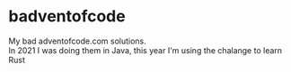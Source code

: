 # badventofcode
My bad adventofcode.com solutions.  
In 2021 I was doing them in Java, this year I'm using the chalange to learn Rust
